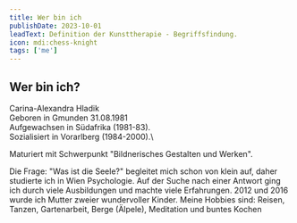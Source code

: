 ```yaml
---
title: Wer bin ich
publishDate: 2023-10-01
leadText: Definition der Kunsttherapie - Begriffsfindung. 
icon: mdi:chess-knight
tags: ['me']
---
```


## Wer bin ich?

Carina-Alexandra Hladik\
Geboren in Gmunden 31.08.1981\
Aufgewachsen in Südafrika (1981-83).\
Sozialisiert in Vorarlberg (1984-2000).\

Maturiert mit Schwerpunkt "Bildnerisches Gestalten und Werken".

Die Frage: "Was ist die Seele?" begleitet mich schon von klein auf, daher studierte ich in Wien Psychologie.  Auf der Suche nach einer Antwort ging ich durch viele Ausbildungen und machte viele Erfahrungen.
2012 und 2016 wurde ich Mutter zweier wundervoller Kinder.
Meine Hobbies sind: Reisen, Tanzen, Gartenarbeit, Berge (Älpele), Meditation und buntes Kochen
